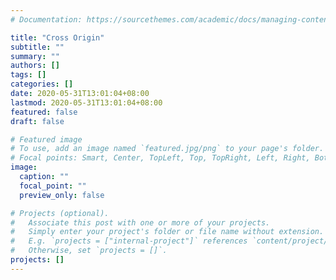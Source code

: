 ```yaml
---
# Documentation: https://sourcethemes.com/academic/docs/managing-content/

title: "Cross Origin"
subtitle: ""
summary: ""
authors: []
tags: []
categories: []
date: 2020-05-31T13:01:04+08:00
lastmod: 2020-05-31T13:01:04+08:00
featured: false
draft: false

# Featured image
# To use, add an image named `featured.jpg/png` to your page's folder.
# Focal points: Smart, Center, TopLeft, Top, TopRight, Left, Right, BottomLeft, Bottom, BottomRight.
image:
  caption: ""
  focal_point: ""
  preview_only: false

# Projects (optional).
#   Associate this post with one or more of your projects.
#   Simply enter your project's folder or file name without extension.
#   E.g. `projects = ["internal-project"]` references `content/project/deep-learning/index.md`.
#   Otherwise, set `projects = []`.
projects: []
---
```


